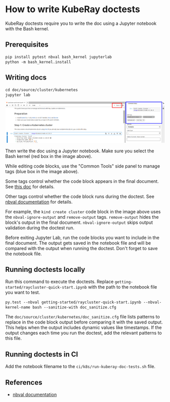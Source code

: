 # How to write KubeRay doctests

KubeRay doctests require you to write the doc using a Jupyter notebook with the Bash kernel.

## Prerequisites

```shell
pip install pytest nbval bash_kernel jupyterlab
python -m bash_kernel.install
```

## Writing docs

```shell
cd doc/source/cluster/kubernetes
jupyter lab
```

![Jupyter Lab Interface](./jupyterlab.png)

Then write the doc using a Jupyter notebook. Make sure you select the Bash kernel (red box in the image above).

While editing code blocks, use the "Common Tools" side panel to manage tags (blue box in the image above).

Some tags control whether the code block appears in the final document. See [this doc](jupyter-notebook-tags) for details.

Other tags control whether the code block runs during the doctest. See [nbval documentation][nbval-doc] for details.

For example, the `kind create cluster` code block in the image above uses the `nbval-ignore-output` and `remove-output` tags. `remove-output` hides the block's output in the final document. `nbval-ignore-output` skips output validation during the doctest run.

Before exiting Jupyter Lab, run the code blocks you want to include in the final document. The output gets saved in the notebook file and will be compared with the output when running the doctest. Don't forget to save the notebook file.

## Running doctests locally

Run this command to execute the doctests. Replace `getting-started/raycluster-quick-start.ipynb` with the path to the notebook file you want to test.

```shell
py.test --nbval getting-started/raycluster-quick-start.ipynb --nbval-kernel-name bash --sanitize-with doc_sanitize.cfg
```

The `doc/source/cluster/kubernetes/doc_sanitize.cfg` file lists patterns to replace in the code block output before comparing it with the saved output. This helps when the output includes dynamic values like timestamps. If the output changes each time you run the doctest, add the relevant patterns to this file.

## Running doctests in CI

Add the notebook filename to the `ci/k8s/run-kuberay-doc-tests.sh` file.

## References

- [nbval documentation][nbval-doc]

[nbval-doc]: https://nbval.readthedocs.io/en/latest/
